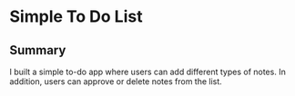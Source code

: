 # Simple To Do List

## Summary
I built a simple to-do app where users can add different types of notes. In addition, users can approve or delete notes from the list.